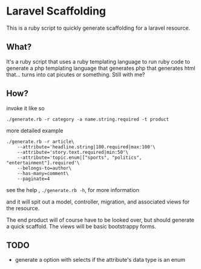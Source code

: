 # Laravel Scaffolding

This is a ruby script to quickly generate scaffolding for a laravel resource.

## What?

It's a ruby script that uses a ruby templating language to run ruby code to
generate a php templating language that generates php that generates html
that... turns into cat picutes or something. Still with me?

## How?

invoke it like so

```
./generate.rb -r category -a name.string.required -t product
```

more detailed example

```
./generate.rb -r article\
    --attribute='headline.string|100.required|max:100'\
    --attribute='story.text.required|min:50'\
    --attribute='topic.enum|["sports", "politics", "entertainment"].required'\
    --belongs-to=author\
    --has-many=comment\
    --paginate=4
```

see the help , `./generate.rb -h`, for more information

and it will spit out a model, controller, migration, and associated views for
the resource.

The end product will of course have to be looked over, but should generate a
quick scaffold. The views will be basic bootstrappy forms.

## TODO

- generate a option with selects if the attribute's data type is an enum
